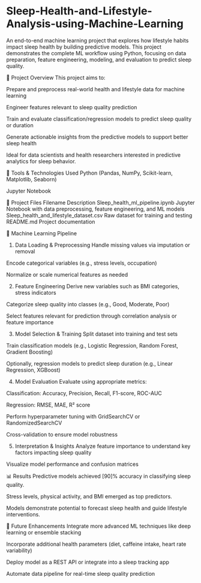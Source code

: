# Sleep-Health-and-Lifestyle-Analysis-using-Machine-Learning

An end-to-end machine learning project that explores how lifestyle habits impact sleep health by building predictive models. This project demonstrates the complete ML workflow using Python, focusing on data preparation, feature engineering, modeling, and evaluation to predict sleep quality.

📌 Project Overview
This project aims to:

Prepare and preprocess real-world health and lifestyle data for machine learning

Engineer features relevant to sleep quality prediction

Train and evaluate classification/regression models to predict sleep quality or duration

Generate actionable insights from the predictive models to support better sleep health

Ideal for data scientists and health researchers interested in predictive analytics for sleep behavior.

🧰 Tools & Technologies Used
Python (Pandas, NumPy, Scikit-learn, Matplotlib, Seaborn)

Jupyter Notebook

📁 Project Files
Filename	Description
Sleep_health_ml_pipeline.ipynb	Jupyter Notebook with data preprocessing, feature engineering, and ML models
Sleep_health_and_lifestyle_dataset.csv	Raw dataset for training and testing
README.md	Project documentation

🚀 Machine Learning Pipeline
1. Data Loading & Preprocessing
Handle missing values via imputation or removal

Encode categorical variables (e.g., stress levels, occupation)

Normalize or scale numerical features as needed

2. Feature Engineering
Derive new variables such as BMI categories, stress indicators

Categorize sleep quality into classes (e.g., Good, Moderate, Poor)

Select features relevant for prediction through correlation analysis or feature importance

3. Model Selection & Training
Split dataset into training and test sets

Train classification models (e.g., Logistic Regression, Random Forest, Gradient Boosting)

Optionally, regression models to predict sleep duration (e.g., Linear Regression, XGBoost)

4. Model Evaluation
Evaluate using appropriate metrics:

Classification: Accuracy, Precision, Recall, F1-score, ROC-AUC

Regression: RMSE, MAE, R² score

Perform hyperparameter tuning with GridSearchCV or RandomizedSearchCV

Cross-validation to ensure model robustness

5. Interpretation & Insights
Analyze feature importance to understand key factors impacting sleep quality

Visualize model performance and confusion matrices

📊 Results
Predictive models achieved [90]% accuracy in classifying sleep quality.

Stress levels, physical activity, and BMI emerged as top predictors.

Models demonstrate potential to forecast sleep health and guide lifestyle interventions.

🔮 Future Enhancements
Integrate more advanced ML techniques like deep learning or ensemble stacking

Incorporate additional health parameters (diet, caffeine intake, heart rate variability)

Deploy model as a REST API or integrate into a sleep tracking app

Automate data pipeline for real-time sleep quality prediction
